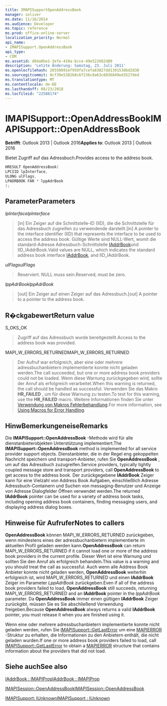 ```yaml
---
title: IMAPISupportOpenAddressBook
manager: soliver
ms.date: 11/16/2014
ms.audience: Developer
ms.topic: reference
ms.prod: office-online-server
localization_priority: Normal
api_name:
- IMAPISupport.OpenAddressBook
api_type:
- COM
ms.assetid: d8da8be1-3efe-410a-bcce-49e522602d80
description: 'Letzte Änderung: Samstag, 23. Juli 2011'
ms.openlocfilehash: 26550691ef959fa7cefa83827dd1391538bd2d38
ms.sourcegitcommit: 0cf39e5382b8c6f236c8a63c6036849ed3527ded
ms.translationtype: MT
ms.contentlocale: de-DE
ms.lasthandoff: 08/23/2018
ms.locfileid: "22588174"
---
```

# <a name="imapisupportopenaddressbook"></a><span data-ttu-id="1df63-103">IMAPISupport::OpenAddressBook</span><span class="sxs-lookup"><span data-stu-id="1df63-103">IMAPISupport::OpenAddressBook</span></span>

  
  
<span data-ttu-id="1df63-104">**Betrifft**: Outlook 2013 | Outlook 2016</span><span class="sxs-lookup"><span data-stu-id="1df63-104">**Applies to**: Outlook 2013 | Outlook 2016</span></span> 
  
<span data-ttu-id="1df63-105">Bietet Zugriff auf das Adressbuch.</span><span class="sxs-lookup"><span data-stu-id="1df63-105">Provides access to the address book.</span></span>
  
```cpp
HRESULT OpenAddressBook(
LPCIID lpInterface,
ULONG ulFlags,
LPADRBOOK FAR * lppAdrBook
);
```

## <a name="parameters"></a><span data-ttu-id="1df63-106">Parameter</span><span class="sxs-lookup"><span data-stu-id="1df63-106">Parameters</span></span>

 <span data-ttu-id="1df63-107">_lpInterface_</span><span class="sxs-lookup"><span data-stu-id="1df63-107">_lpInterface_</span></span>
  
> <span data-ttu-id="1df63-108">[in] Ein Zeiger auf die Schnittstelle-ID (IID), die die Schnittstelle für das Adressbuch zugreifen zu verwendende darstellt.</span><span class="sxs-lookup"><span data-stu-id="1df63-108">[in] A pointer to the interface identifier (IID) that represents the interface to be used to access the address book.</span></span> <span data-ttu-id="1df63-109">Gültige Werte sind NULL-Wert, womit die standard-Adresse Adressbuch-Schnittstelle [IAddrBook](iaddrbookimapiprop.md)und IID_IAddrBook.</span><span class="sxs-lookup"><span data-stu-id="1df63-109">Valid values are NULL, which indicates the standard address book interface [IAddrBook](iaddrbookimapiprop.md), and IID_IAddrBook.</span></span>
    
 <span data-ttu-id="1df63-110">_ulFlags_</span><span class="sxs-lookup"><span data-stu-id="1df63-110">_ulFlags_</span></span>
  
> <span data-ttu-id="1df63-111">Reserviert. NULL muss sein.</span><span class="sxs-lookup"><span data-stu-id="1df63-111">Reserved; must be zero.</span></span>
    
 <span data-ttu-id="1df63-112">_lppAdrBook_</span><span class="sxs-lookup"><span data-stu-id="1df63-112">_lppAdrBook_</span></span>
  
> <span data-ttu-id="1df63-113">[out] Ein Zeiger auf einen Zeiger auf das Adressbuch.</span><span class="sxs-lookup"><span data-stu-id="1df63-113">[out] A pointer to a pointer to the address book.</span></span>
    
## <a name="return-value"></a><span data-ttu-id="1df63-114">R�ckgabewert</span><span class="sxs-lookup"><span data-stu-id="1df63-114">Return value</span></span>

<span data-ttu-id="1df63-115">S_OK</span><span class="sxs-lookup"><span data-stu-id="1df63-115">S_OK</span></span> 
  
> <span data-ttu-id="1df63-116">Zugriff auf das Adressbuch wurde bereitgestellt.</span><span class="sxs-lookup"><span data-stu-id="1df63-116">Access to the address book was provided.</span></span>
    
<span data-ttu-id="1df63-117">MAPI_W_ERRORS_RETURNED</span><span class="sxs-lookup"><span data-stu-id="1df63-117">MAPI_W_ERRORS_RETURNED</span></span> 
  
> <span data-ttu-id="1df63-118">Der Aufruf war erfolgreich, aber eine oder mehrere adressbuchanbietern implementierte konnte nicht geladen werden.</span><span class="sxs-lookup"><span data-stu-id="1df63-118">The call succeeded, but one or more address book providers could not be loaded.</span></span> <span data-ttu-id="1df63-119">Wenn diese Warnung zurückgegeben wird, sollte der Anruf als erfolgreich verarbeitet.</span><span class="sxs-lookup"><span data-stu-id="1df63-119">When this warning is returned, the call should be handled as successful.</span></span> <span data-ttu-id="1df63-120">Verwenden Sie das Makro **HR_FAILED** , um für diese Warnung zu testen.</span><span class="sxs-lookup"><span data-stu-id="1df63-120">To test for this warning, use the **HR_FAILED** macro.</span></span> <span data-ttu-id="1df63-121">Weitere Informationen finden Sie unter [Verwendung von Makros Fehlerbehandlung](using-macros-for-error-handling.md).</span><span class="sxs-lookup"><span data-stu-id="1df63-121">For more information, see [Using Macros for Error Handling](using-macros-for-error-handling.md).</span></span>
    
## <a name="remarks"></a><span data-ttu-id="1df63-122">HinwBemerkungeneise</span><span class="sxs-lookup"><span data-stu-id="1df63-122">Remarks</span></span>

<span data-ttu-id="1df63-123">Die **IMAPISupport::OpenAddressBook** -Methode wird für alle dienstanbieterobjekten Unterstützung implementiert.</span><span class="sxs-lookup"><span data-stu-id="1df63-123">The **IMAPISupport::OpenAddressBook** method is implemented for all service provider support objects.</span></span> <span data-ttu-id="1df63-124">Dienstanbieter, die in der Regel eng gekoppelten Nachricht speichern und transport-Anbieter, rufen Sie **OpenAddressBook** , um auf das Adressbuch zuzugreifen.</span><span class="sxs-lookup"><span data-stu-id="1df63-124">Service providers, typically tightly coupled message store and transport providers, call **OpenAddressBook** to get access to the address book.</span></span> <span data-ttu-id="1df63-125">Der zurückgegebene **IAddrBook** Zeiger kann für eine Vielzahl von Address Book Aufgaben, einschließlich Adresse Adressbuch-Containern und Suchen von messaging-Benutzer und Anzeige von Adresse Dialogfelder Öffnen verwendet werden.</span><span class="sxs-lookup"><span data-stu-id="1df63-125">The returned **IAddrBook** pointer can be used for a variety of address book tasks, including opening address book containers, finding messaging users, and displaying address dialog boxes.</span></span> 
  
## <a name="notes-to-callers"></a><span data-ttu-id="1df63-126">Hinweise für Aufrufer</span><span class="sxs-lookup"><span data-stu-id="1df63-126">Notes to callers</span></span>

 <span data-ttu-id="1df63-127">**OpenAddressBook** können MAPI_W_ERRORS_RETURNED zurückgeben, wenn mindestens eines der adressbuchanbietern implementierte im aktuellen Profil geladen werden kann.</span><span class="sxs-lookup"><span data-stu-id="1df63-127">**OpenAddressBook** can return MAPI_W_ERRORS_RETURNED if it cannot load one or more of the address book providers in the current profile.</span></span> <span data-ttu-id="1df63-128">Dieser Wert ist eine Warnung und sollten Sie den Anruf als erfolgreich behandeln.</span><span class="sxs-lookup"><span data-stu-id="1df63-128">This value is a warning and you should treat the call as successful.</span></span> <span data-ttu-id="1df63-129">Auch wenn alle Address Book Anbieter konnte nicht geladen werden, **OpenAddressBook** weiterhin erfolgreich ist, wird MAPI_W_ERRORS_RETURNED und einen **IAddrBook** Zeiger im Parameter _LppAdrBook_ zurückgeben.</span><span class="sxs-lookup"><span data-stu-id="1df63-129">Even if all of the address book providers failed to load, **OpenAddressBook** still succeeds, returning MAPI_W_ERRORS_RETURNED and an **IAddrBook** pointer in the  _lppAdrBook_ parameter.</span></span> <span data-ttu-id="1df63-130">Da **OpenAddressBook** immer einen gültigen **IAddrBook** Zeiger zurückgibt, müssen Sie es Sie abschließend Verwendung freigeben.</span><span class="sxs-lookup"><span data-stu-id="1df63-130">Because **OpenAddressBook** always returns a valid **IAddrBook** pointer, you must release it when you are finished using it.</span></span> 
  
<span data-ttu-id="1df63-131">Wenn eine oder mehrere adressbuchanbietern implementierte konnte nicht geladen werden, rufen Sie [IMAPISupport::GetLastError](imapisupport-getlasterror.md) um eine [MAPIERROR](mapierror.md) -Struktur zu erhalten, die Informationen zu den Anbietern enthält, die nicht geladen wurden.</span><span class="sxs-lookup"><span data-stu-id="1df63-131">If one or more address book providers failed to load, call [IMAPISupport::GetLastError](imapisupport-getlasterror.md) to obtain a [MAPIERROR](mapierror.md) structure that contains information about the providers that did not load.</span></span> 
  
## <a name="see-also"></a><span data-ttu-id="1df63-132">Siehe auch</span><span class="sxs-lookup"><span data-stu-id="1df63-132">See also</span></span>



[<span data-ttu-id="1df63-133">IAddrBook : IMAPIProp</span><span class="sxs-lookup"><span data-stu-id="1df63-133">IAddrBook : IMAPIProp</span></span>](iaddrbookimapiprop.md)
  
[<span data-ttu-id="1df63-134">IMAPISession::OpenAddressBook</span><span class="sxs-lookup"><span data-stu-id="1df63-134">IMAPISession::OpenAddressBook</span></span>](imapisession-openaddressbook.md)
  
[<span data-ttu-id="1df63-135">IMAPISupport: IUnknown</span><span class="sxs-lookup"><span data-stu-id="1df63-135">IMAPISupport : IUnknown</span></span>](imapisupportiunknown.md)


